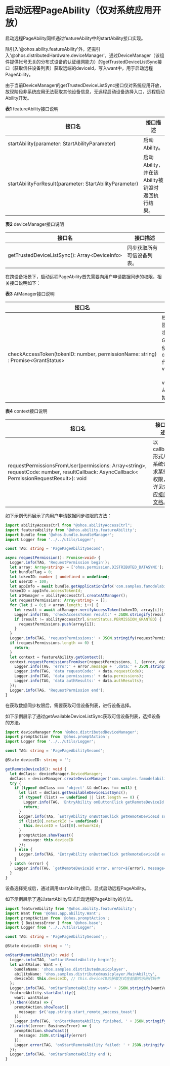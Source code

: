 # 启动远程PageAbility（仅对系统应用开放）


启动远程PageAbility同样通过featureAbility中的startAbility接口实现。


除引入'\@ohos.ability.featureAbility'外，还需引入'\@ohos.distributedHardware.deviceManager'，通过DeviceManager（该组件提供帐号无关的分布式设备的认证组网能力）的getTrustedDeviceListSync接口（获取信任设备列表）获取远端的deviceId，写入want中，用于启动远程PageAbility。


由于当前DeviceManager的getTrustedDeviceListSync接口仅对系统应用开放，故现阶段非系统应用无法获取其他设备信息，无远程启动设备选择入口，远程启动Ability开发。


  **表1** featureAbility接口说明

| 接口名 | 接口描述 |
| -------- | -------- |
| startAbility(parameter:&nbsp;StartAbilityParameter) | 启动Ability。 |
| startAbilityForResult(parameter:&nbsp;StartAbilityParameter) | 启动Ability，并在该Ability被销毁时返回执行结果。 |


  **表2** deviceManager接口说明

| 接口名 | 接口描述 |
| -------- | -------- |
| getTrustedDeviceListSync():&nbsp;Array&lt;DeviceInfo&gt; | 同步获取所有可信设备列表。 |


在跨设备场景下，启动远程PageAbility首先需要向用户申请数据同步的权限，相关接口说明如下：


  **表3** AtManager接口说明

| 接口名 | 接口描述 |
| -------- | -------- |
| checkAccessToken(tokenID:&nbsp;number,&nbsp;permissionName:&nbsp;string)<br>:&nbsp;Promise&lt;GrantStatus&gt; | 校验应用是否授予权限。使用Promise异步回调。返回值GrantStatus。建议使用checkAccessToken代替verifyAccessToken（已废弃），verifyAccessToken从API&nbsp;version&nbsp;9开始不再维护。 |


  **表4** context接口说明

| 接口名 | 接口描述 |
| -------- | -------- |
| requestPermissionsFromUser(permissions:&nbsp;Array&lt;string&gt;,&nbsp;<br>requestCode:&nbsp;number,&nbsp;resultCallback:&nbsp;AsyncCallback&lt;<br>PermissionRequestResult&gt;):&nbsp;void | 以callback形式从系统请求某些权限，详见对应[接口文档](../reference/apis/js-apis-inner-app-context.md#contextrequestpermissionsfromuser7-1)。 |


如下示例代码展示了向用户申请数据同步权限的方法：

```ts
import abilityAccessCtrl from "@ohos.abilityAccessCtrl";
import featureAbility from '@ohos.ability.featureAbility';
import bundle from '@ohos.bundle.bundleManager';
import Logger from '../../utils/Logger';

const TAG: string = 'PagePageAbilitySecond';

async requestPermission(): Promise<void> {
  Logger.info(TAG, 'RequestPermission begin');
  let array: Array<string> = ['ohos.permission.DISTRIBUTED_DATASYNC'];
  let bundleFlag = 0;
  let tokenID: number | undefined = undefined;
  let userID = 100;
  let appInfo = await bundle.getApplicationInfo('com.samples.famodelabilitydevelop', bundleFlag, userID);
  tokenID = appInfo.accessTokenId;
  let atManager = abilityAccessCtrl.createAtManager();
  let requestPermissions: Array<string> = [];
  for (let i = 0;i < array.length; i++) {
    let result = await atManager.verifyAccessToken(tokenID, array[i]);
    Logger.info(TAG, 'checkAccessToken result:' + JSON.stringify(result));
    if (result != abilityAccessCtrl.GrantStatus.PERMISSION_GRANTED) {
      requestPermissions.push(array[i]);
    }
  }
  Logger.info(TAG, 'requestPermissions:' + JSON.stringify(requestPermissions));
  if (requestPermissions.length == 0) {
    return;
  }
  let context = featureAbility.getContext();
  context.requestPermissionsFromUser(requestPermissions, 1, (error, data) => {
    Logger.info(TAG, 'error:' + error.message + ',data:' + JSON.stringify(data));
    Logger.info(TAG, 'data requestCode:' + data.requestCode);
    Logger.info(TAG, 'data permissions:' + data.permissions);
    Logger.info(TAG, 'data authResults:' + data.authResults);
  });
  Logger.info(TAG, 'RequestPermission end');
}
```


在获取数据同步权限后，需要获取可信设备列表，进行设备选择。


  如下示例展示了通过getAvailableDeviceListSync获取可信设备列表，选择设备的方法。

```ts
import deviceManager from '@ohos.distributedDeviceManager';
import promptAction from '@ohos.promptAction';
import Logger from '../../utils/Logger';

const TAG: string = 'PagePageAbilitySecond';

@State deviceID: string = '';

getRemoteDeviceId(): void {
  let dmClass: deviceManager.DeviceManager;
  dmClass = deviceManager.createDeviceManager('com.samples.famodelabilitydevelop');
  try {
    if (typeof dmClass === 'object' && dmClass !== null) {
      let list = dmClass.getAvailableDeviceListSync();
      if (typeof (list) == undefined || list.length == 0) {
        Logger.info(TAG, 'EntryAbility onButtonClick getRemoteDeviceId err: list is null');
        return;
      }
      Logger.info(TAG, `EntryAbility onButtonClick getRemoteDeviceId success[${list.length}]:` + JSON.stringify(list[0]));
      if (list[0].networkId != undefined) {
        this.deviceID = list[0].networkId;
      }
      promptAction.showToast({
        message: this.deviceID
      });
    } else {
      Logger.info(TAG, 'EntryAbility onButtonClick getRemoteDeviceId err: dmClass is null');
    }
  } catch (error) {
    Logger.info(TAG, `getRemoteDeviceId error, error=${error}, message=${error.message}`);
  }
}
```


设备选择完成后，通过调用startAbility接口，显式启动远程PageAbility。


如下示例展示了通过startAbility显式启动远程PageAbility的方法。

```ts
import featureAbility from '@ohos.ability.featureAbility';
import Want from '@ohos.app.ability.Want';
import promptAction from '@ohos.promptAction';
import { BusinessError } from '@ohos.base';
import Logger from '../../utils/Logger';

const TAG: string = 'PagePageAbilitySecond';;

@State deviceID: string = '';

onStartRemoteAbility(): void {
  Logger.info(TAG, 'onStartRemoteAbility begin');
  let wantValue: Want = {
    bundleName: 'ohos.samples.distributedmusicplayer',
    abilityName: 'ohos.samples.distributedmusicplayer.MainAbility',
    deviceId: this.deviceID, // this.deviceID的获取方式在前面的示例代码中
  };
  Logger.info(TAG, 'onStartRemoteAbility want=' + JSON.stringify(wantValue));
  featureAbility.startAbility({
    want: wantValue
  }).then((data) => {
    promptAction.showToast({
      message: $r('app.string.start_remote_success_toast')
    });
    Logger.info(TAG, 'onStartRemoteAbility finished, ' + JSON.stringify(data));
  }).catch((error: BusinessError) => {
    promptAction.showToast({
      message: JSON.stringify(error)
    });
    Logger.error(TAG, 'onStartRemoteAbility failed: ' + JSON.stringify(error));
  });
  Logger.info(TAG, 'onStartRemoteAbility end');
}
```
